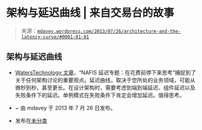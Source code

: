 <!--yml

分类：未分类

日期：2024-05-18 06:21:59

-->

# 架构与延迟曲线 | 来自交易台的故事

> 来源：[`mdavey.wordpress.com/2013/07/26/architecture-and-the-latency-curve/#0001-01-01`](https://mdavey.wordpress.com/2013/07/26/architecture-and-the-latency-curve/#0001-01-01)

## 架构与延迟曲线

-   [WatersTechnology 文章](http://www.waterstechnology.com/inside-market-data/news/2270595/nafis-latency-panel-stop-and-think-before-spending-on-speed)，“NAFIS 延迟专题：在花费前停下来思考”捕捉到了关于任何架构讨论的重要观点。延迟曲线，取决于您所处的业务领域，可能从微秒到秒，甚至更长。在设计架构时，需要考虑到端到端延迟、组件延迟以及失败条件下的延迟。单例模式在失败条件下肯定会增加延迟。值得思考。

-   ~ 由 mdavey 于 2013 年 7 月 26 日发布。

-   发布在[未分类](https://mdavey.wordpress.com/category/uncategorized/)
